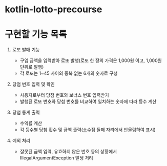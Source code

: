 # kotlin-lotto-precourse

# 구현할 기능 목록

1. 로또 발매 기능
   - 구입 금액을 입력받아 로또 발행(로또 한 장의 가격은 1,000원 이고, 1,000원 단위로 발행)
   - 각 로또는 1~45 사이의 중복 없는 6개의 숫자로 구성

2. 당첨 번호 입력 및 확인
   - 사용자로부터 당첨 번호와 보너스 번호 입력받기
   - 발행된 로또 번호와 당첨 번호를 비교하여 일치하는 숫자에 따라 등수 계산
   
3. 당첨 통계 출력
   - 수익률 계산
   - 각 등수별 당첨 횟수 및 금액 출력(소수점 둘째 자리에서 반올림하여 표시)
   
4. 예외 처리
   - 잘못된 금액 입력, 유효하지 않은 번호 등의 상황에서 IllegalArgumentException 발생 처리
